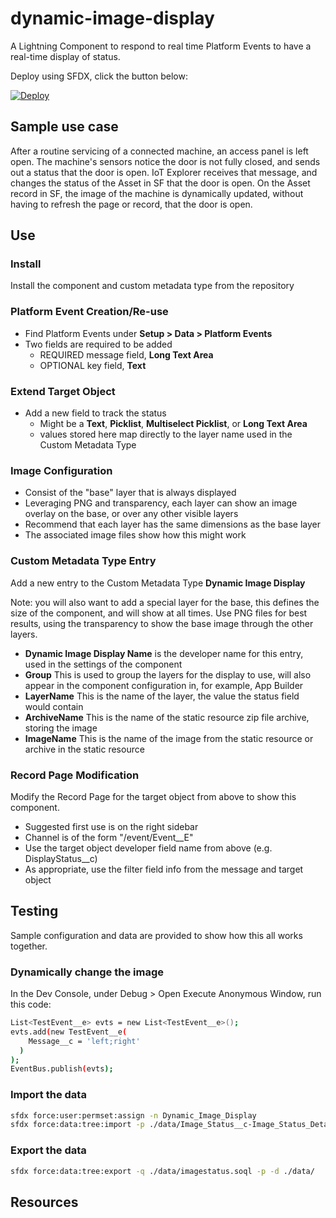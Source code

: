 # dynamic-image-display

A Lightning Component to respond to real time Platform Events to have a real-time display of status.

Deploy using SFDX, click the button below:

[![Deploy](https://deploy-to-sfdx.com/dist/assets/images/DeployToSFDX.svg)](https://deploy-to-sfdx.com/deploy?template=https://github.com/chadevanssf/dynamic-image-display)

## Sample use case

After a routine servicing of a connected machine, an access panel is left open. The machine's sensors notice the door is not fully closed, and sends out a status that the door is open. IoT Explorer receives that message, and changes the status of the Asset in SF that the door is open. On the Asset record in SF, the image of the machine is dynamically updated, without having to refresh the page or record, that the door is open.

## Use

### Install

Install the component and custom metadata type from the repository

### Platform Event Creation/Re-use

- Find Platform Events under **Setup > Data > Platform Events**
- Two fields are required to be added
  - REQUIRED message field, **Long Text Area**
  - OPTIONAL key field, **Text**

### Extend Target Object

- Add a new field to track the status
  - Might be a **Text**, **Picklist**, **Multiselect Picklist**, or **Long Text Area**
  - values stored here map directly to the layer name used in the Custom Metadata Type

### Image Configuration

- Consist of the "base" layer that is always displayed
- Leveraging PNG and transparency, each layer can show an image overlay on the base, or over any other visible layers
- Recommend that each layer has the same dimensions as the base layer
- The associated image files show how this might work

### Custom Metadata Type Entry

Add a new entry to the Custom Metadata Type **Dynamic Image Display**

Note: you will also want to add a special layer for the base, this defines the size of the component, and will show at all times. Use PNG files for best results, using the transparency to show the base image through the other layers.

- **Dynamic Image Display Name** is the developer name for this entry, used in the settings of the component
- **Group** This is used to group the layers for the display to use, will also appear in the component configuration in, for example, App Builder
- **LayerName** This is the name of the layer, the value the status field would contain
- **ArchiveName** This is the name of the static resource zip file archive, storing the image
- **ImageName** This is the name of the image from the static resource or archive in the static resource

### Record Page Modification

Modify the Record Page for the target object from above to show this component.

- Suggested first use is on the right sidebar
- Channel is of the form "/event/Event__E"
- Use the target object developer field name from above (e.g. DisplayStatus__c)
- As appropriate, use the filter field info from the message and target object

## Testing

Sample configuration and data are provided to show how this all works together.

### Dynamically change the image

In the Dev Console, under Debug > Open Execute Anonymous Window, run this code:

```bash
List<TestEvent__e> evts = new List<TestEvent__e>();
evts.add(new TestEvent__e(
    Message__c = 'left;right'
  )
);
EventBus.publish(evts);
```

### Import the data

```bash
sfdx force:user:permset:assign -n Dynamic_Image_Display
sfdx force:data:tree:import -p ./data/Image_Status__c-Image_Status_Detail__c-plan.json
```

### Export the data

```bash
sfdx force:data:tree:export -q ./data/imagestatus.soql -p -d ./data/
```

## Resources
